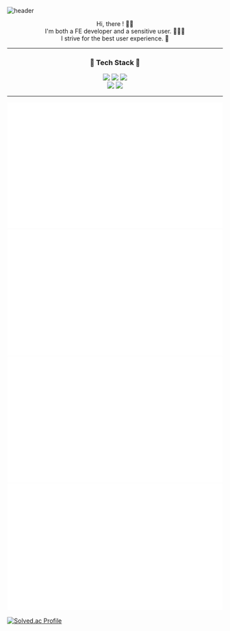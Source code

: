 ![header](https://capsule-render.vercel.app/api?type=waving&color=50:a1c4fd,100:c2e9fb&height=120&section=header&text=Junho%20Cheong&fontSize=64&fontColor=343a40&animation=fadeIn)

<p align="center">
Hi, there ! 👋🏻
  <br />
I'm both a FE developer and a sensitive user. 🧑🏻‍💻
  <br />
I strive for the best user experience. 💎
</p>

<hr />

<h3 align="center">🌿 Tech Stack 🌿</h3>

<p align="center">
  <img src="https://img.shields.io/badge/HTML-E34F26?style=for-the-badge&logo=html5&logoColor=white"/>
  <img src="https://img.shields.io/badge/CSS-1572B6?style=for-the-badge&logo=css3&logoColor=white"/>
  <img src="https://img.shields.io/badge/JavaScript-F7DF1E?style=for-the-badge&logo=javascript&logoColor=black"/>
  <br>
  
  <img src="https://img.shields.io/badge/TypeScript-3274C0?style=for-the-badge&logo=typescript&logoColor=white"/>
  <img src="https://img.shields.io/badge/react-20232a.svg?style=for-the-badge&logo=react&logoColor=61DAFB" />
</p>

<hr />

<p align="center">
  <img src="https://raw.githubusercontent.com/jjunohj/github-stats/master/generated/overview.svg#gh-dark-mode-only"/>
  <img src="https://raw.githubusercontent.com/jjunohj/github-stats/master/generated/overview.svg#gh-light-mode-only"/>
  <img src="https://raw.githubusercontent.com/jjunohj/github-stats/master/generated/languages.svg#gh-dark-mode-only"/>
  <img src="https://raw.githubusercontent.com/jjunohj/github-stats/master/generated/languages.svg#gh-light-mode-only"/>
</p>

  [![Solved.ac Profile](http://mazassumnida.wtf/api/generate_badge?boj=백준아이디)](https://solved.ac/백준아이디)
